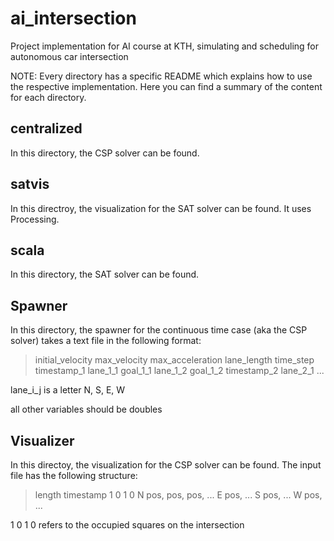 # ai_intersection
Project implementation for AI course at KTH, simulating and scheduling for autonomous car intersection

NOTE: Every directory has a specific README which explains how to use the respective implementation.
Here you can find a summary of the content for each directory.

## centralized
In this directory, the CSP solver can be found.

## satvis
In this directroy, the visualization for the SAT solver can be found.
It uses Processing.

## scala
In this directory, the SAT solver can be found.

## Spawner
In this directory, the spawner for the continuous time case (aka the CSP solver) takes a text file in the following format:
> initial_velocity max_velocity max_acceleration lane_length time_step timestamp_1 lane_1_1 goal_1_1 lane_1_2 goal_1_2 timestamp_2 lane_2_1 ...

lane_i_j is a letter N, S, E, W

all other variables should be doubles


## Visualizer
In this directoy, the visualization for the CSP solver can be found. The input file has the following structure:
> length timestamp 1 0 1 0 N pos, pos, pos, ... E pos, ... S pos, ... W pos, ...

1 0 1 0 refers to the occupied squares on the intersection
